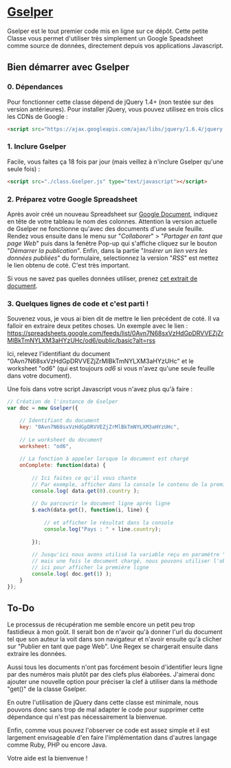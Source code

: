 # [Gselper](https://github.com/Pirhoo/LODP/tree/master/Gselper)

Gselper est le tout premier code mis en ligne sur ce dépôt.
Cette petite Classe vous permet d'utiliser très simplement un Google Speadsheet comme source de données, directement depuis vos applications Javascript.

## Bien démarrer avec Gselper ##

### 0. Dépendances ###

Pour fonctionner cette classe dépend de jQuery 1.4+ (non testée sur des version antérieures). Pour installer jQuery, vous pouvez utilisez en trois clics les CDNs de Google :
```html
<script src="https://ajax.googleapis.com/ajax/libs/jquery/1.6.4/jquery.min.js" type="text/javascript"></script>
```
   
### 1. Inclure Gselper ###

Facile, vous faites ça 18 fois par jour (mais veillez à n'inclure Gselper qu'une seule fois) :
```html
<script src="./class.Gselper.js" type="text/javascript"></script>
```

### 2. Préparez votre Google Spreadsheet ###

Après avoir créé un nouveau Spreadsheet sur [Google Document](https://docs.google.com/), indiquez en tête de votre tableau le nom des colonnes. Attention la version actuelle de Gselper ne fonctionne qu'avec des documents d'une seule feuille. Rendez vous ensuite dans le menu sur "*Collaborer*" > "*Partager en tant que page Web*" puis dans la fenêtre Pop-up qui s'affiche cliquez sur le bouton "*Démarrer la publication*". Enfin, dans la partie "*Insérer un lien vers les données publiées*" du formulaire, selectionnez la version "*RSS*" est mettez le lien obtenu de coté. C'est très important.

Si vous ne savez pas quelles données utiliser, prenez [cet extrait de document](https://docs.google.com/spreadsheet/ccc?key=0Avn7N68sxVzHdGpDRVVEZjZrMlBkTmNYLXM3aHYzUHc&hl=fr).

### 3. Quelques lignes de code et c'est parti ! ###
Souvenez vous, je vous ai bien dit de mettre le lien précédent de coté. Il va falloir en extraire deux petites choses. Un exemple avec le lien :
    https://spreadsheets.google.com/feeds/list/0Avn7N68sxVzHdGpDRVVEZjZrMlBkTmNYLXM3aHYzUHc/od6/public/basic?alt=rss

Ici, relevez l'identifiant du document "0Avn7N68sxVzHdGpDRVVEZjZrMlBkTmNYLXM3aHYzUHc" et le worksheet "od6" (qui est toujours *od6* si vous n'avez qu'une seule feuille dans votre document).

Une fois dans votre script Javascript vous n'avez plus qu'à faire :
```js
// Création de l'instance de Gselper
var doc = new Gselper({

    // Identifiant du document
    key: "0Avn7N68sxVzHdGpDRVVEZjZrMlBkTmNYLXM3aHYzUHc",
   
    // Le worksheet du document
    worksheet: "od6",
   
    // La fonction à appeler lorsque le document est chargé
    onComplete: function(data) {
   
        // Ici faites ce qu'il vous chante
        // Par exemple, afficher dans la console le contenu de la première case
        console.log( data.get(0).country );
       
        // Ou parcourir le document ligne après ligne
        $.each(data.get(), function(i, line) {
           
            // et afficher le résultat dans la console
            console.log("Pays : " + line.country);
           
        });
       
        // Jusqu'ici nous avons utilisé la variable reçu en paramètre "data"
        // mais une fois le document chargé, nous pouvons utiliser l'objet "doc",
        // ici pour afficher la première ligne
        console.log( doc.get(1) );               
    }
});
```

## To-Do ##

Le processus de récupération me semble encore un petit peu trop fastidieux à mon goût. Il serait bon de n'avoir qu'à donner l'url du document tel que son auteur la voit dans son navigateur et n'avoir ensuite qu'à clicher sur "Publier en tant que page Web". Une Regex se chargerait ensuite dans extraire les données.

Aussi tous les documents n'ont pas forcément besoin d'identifier leurs ligne par des numéros mais plutôt par des clefs plus élaborées. J'aimerai donc ajouter une nouvelle option pour préciser la clef à utiliser dans la méthode "get()" de la classe Gselper.

En outre l'utilisation de jQuery dans cette classe est minimale, nous pouvons donc sans trop de mal adapter le code pour supprimer cette dépendance qui n'est pas nécessairement la bienvenue.

Enfin, comme vous pouvez l'observer ce code est assez simple et il est largement envisageable d'en faire l'implémentation dans d'autres langage comme Ruby, PHP ou encore Java.

Votre aide est la bienvenue !